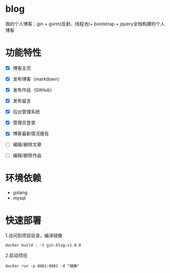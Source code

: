 



# blog

我的个人博客：gin + gorm(反射、线程池)+ bootstrap + jquery全栈构建的个人博客



# 功能特性

- [x] 博客主页
- [x] 发布博客（markdown）
- [x] 发布作品（GitHub）
- [x] 发布留言
- [x] 后台管理系统
- [x] 管理员登录
- [x] 博客最新情况报告
- [ ] 编辑/删除文章
- [ ] 编辑/删除作品



# 环境依赖

- golang
- mysql



# 快速部署

1.访问到项目目录，编译镜像

```shell
docker build . -t gin.blog:v1.0.0
```

2.启动项目

```shell
docker run -p 8081:8081 -d "镜像"
```

